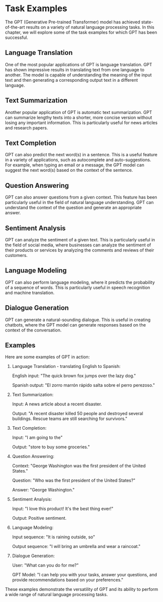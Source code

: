 # Task Examples

The GPT (Generative Pre-trained Transformer) model has achieved state-of-the-art results on a variety of natural language processing tasks. In this chapter, we will explore some of the task examples for which GPT has been successful.

## Language Translation

One of the most popular applications of GPT is language translation. GPT has shown impressive results in translating text from one language to another. The model is capable of understanding the meaning of the input text and then generating a corresponding output text in a different language.

## Text Summarization

Another popular application of GPT is automatic text summarization. GPT can summarize lengthy texts into a shorter, more concise version without losing any important information. This is particularly useful for news articles and research papers.

## Text Completion

GPT can also predict the next word(s) in a sentence. This is a useful feature in a variety of applications, such as autocomplete and auto-suggestions. For example, when typing an email or a message, the GPT model can suggest the next word(s) based on the context of the sentence.

## Question Answering

GPT can also answer questions from a given context. This feature has been particularly useful in the field of natural language understanding. GPT can understand the context of the question and generate an appropriate answer.

## Sentiment Analysis

GPT can analyze the sentiment of a given text. This is particularly useful in the field of social media, where businesses can analyze the sentiment of their products or services by analyzing the comments and reviews of their customers.

## Language Modeling

GPT can also perform language modeling, where it predicts the probability of a sequence of words. This is particularly useful in speech recognition and machine translation.

## Dialogue Generation

GPT can generate a natural-sounding dialogue. This is useful in creating chatbots, where the GPT model can generate responses based on the context of the conversation.

## Examples

Here are some examples of GPT in action:

1.  Language Translation - translating English to Spanish:

    English input: "The quick brown fox jumps over the lazy dog."

    Spanish output: "El zorro marrón rápido salta sobre el perro perezoso."
2.  Text Summarization:

    Input: A news article about a recent disaster.

    Output: "A recent disaster killed 50 people and destroyed several buildings. Rescue teams are still searching for survivors."
3.  Text Completion:

    Input: "I am going to the"

    Output: "store to buy some groceries."
4.  Question Answering:

    Context: "George Washington was the first president of the United States."

    Question: "Who was the first president of the United States?"

    Answer: "George Washington."
5.  Sentiment Analysis:

    Input: "I love this product! It's the best thing ever!"

    Output: Positive sentiment.
6.  Language Modeling:

    Input sequence: "It is raining outside, so"

    Output sequence: "I will bring an umbrella and wear a raincoat."
7.  Dialogue Generation:

    User: "What can you do for me?"

    GPT Model: "I can help you with your tasks, answer your questions, and provide recommendations based on your preferences."

These examples demonstrate the versatility of GPT and its ability to perform a wide range of natural language processing tasks.
